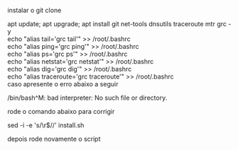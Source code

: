 
instalar o git clone 

apt update; apt upgrade; apt install git net-tools dnsutils traceroute mtr grc -y \
echo "alias tail='grc tail'" >> /root/.bashrc \
echo "alias ping='grc ping'" >> /root/.bashrc \
echo "alias ps='grc ps'" >> /root/.bashrc \
echo "alias netstat='grc netstat'" >> /root/.bashrc \
echo "alias dig='grc dig'" >> /root/.bashrc \
echo "alias traceroute='grc traceroute'" >> /root/.bashrc \
caso apresente o erro abaixo a seguir 

/bin/bash^M: bad interpreter: No such file or directory. 

rode o comando abaixo para corrigir

sed -i -e 's/\r$//' install.sh

depois rode novamente o script
